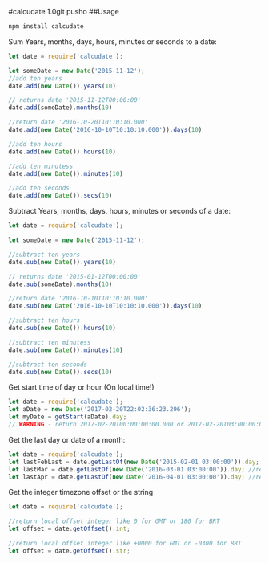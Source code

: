 #calcudate 1.0git pusho
##Usage
```bash
npm install calcudate
```

Sum Years, months, days, hours, minutes or seconds to a date:
```js
let date = require('calcudate');

let someDate = new Date('2015-11-12');
//add ten years
date.add(new Date()).years(10)

// returns date '2015-11-12T00:00:00'
date.add(someDate).months(10)

//return date '2016-10-20T10:10:10.000'
date.add(new Date('2016-10-10T10:10:10.000')).days(10)

//add ten hours
date.add(new Date()).hours(10)

//add ten minutess
date.add(new Date()).minutes(10)

//add ten seconds
date.add(new Date()).secs(10)
```
Subtract Years, months, days, hours, minutes or seconds of a date:
```js
let date = require('calcudate');

let someDate = new Date('2015-11-12');

//subtract ten years
date.sub(new Date()).years(10)

// returns date '2015-01-12T00:00:00'
date.sub(someDate).months(10)

//return date '2016-10-10T10:10:10.000'
date.sub(new Date('2016-10-10T10:10:10.000')).days(10)

//subtract ten hours
date.sub(new Date()).hours(10)

//subtract ten minutess
date.sub(new Date()).minutes(10)

//subtract ten seconds
date.sub(new Date()).secs(10)
```
Get start time of day or hour (On local time!)
```js
let date = require('calcudate');
let aDate = new Date('2017-02-20T22:02:36:23.296');
let myDate = getStart(aDate).day;
// WARNING - return 2017-02-20T00:00:00:00.000 or 2017-02-20T03:00:00:00.000 depeding local time
```
Get the last day or date of a month:
```js
let date = require('calcudate');
let lastFebLast = date.getLastOf(new Date('2015-02-01 03:00:00')).day; //return 28
let lastMar = date.getLastOf(new Date('2016-03-01 03:00:00')).day; //return 29
let lastApr = date.getLastOf(new Date('2016-04-01 03:00:00')).day; //return 31
```
Get the integer timezone offset or the string
```js
let date = require('calcudate');

//return local offset integer like 0 for GMT or 180 for BRT
let offset = date.getOffset().int;

//return local offset integer like +0000 for GMT or -0300 for BRT
let offset = date.getOffset().str;

```
